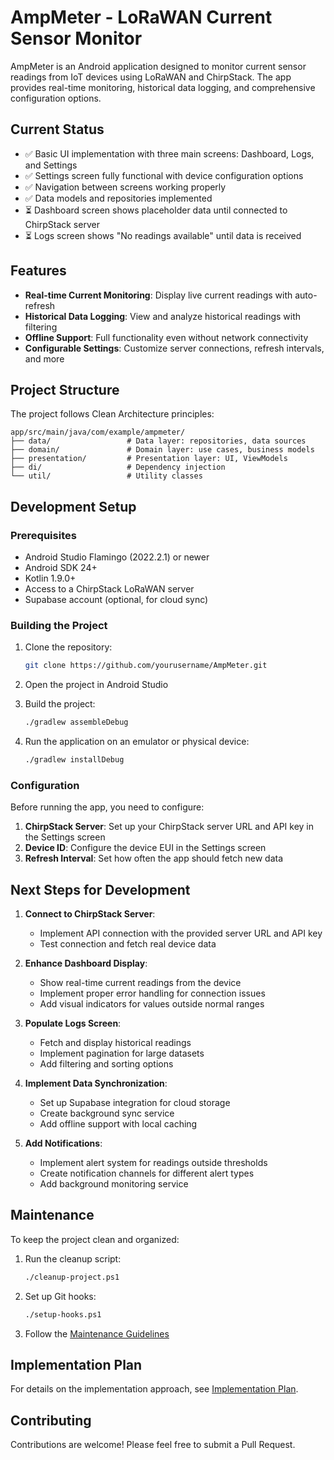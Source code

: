 # AmpMeter - LoRaWAN Current Sensor Monitor



AmpMeter is an Android application designed to monitor current sensor readings from IoT devices using LoRaWAN and ChirpStack. The app provides real-time monitoring, historical data logging, and comprehensive configuration options.

## Current Status

- ✅ Basic UI implementation with three main screens: Dashboard, Logs, and Settings
- ✅ Settings screen fully functional with device configuration options
- ✅ Navigation between screens working properly
- ✅ Data models and repositories implemented
- ⏳ Dashboard screen shows placeholder data until connected to ChirpStack server
- ⏳ Logs screen shows "No readings available" until data is received

## Features

- **Real-time Current Monitoring**: Display live current readings with auto-refresh
- **Historical Data Logging**: View and analyze historical readings with filtering
- **Offline Support**: Full functionality even without network connectivity
- **Configurable Settings**: Customize server connections, refresh intervals, and more

## Project Structure

The project follows Clean Architecture principles:

```
app/src/main/java/com/example/ampmeter/
├── data/                 # Data layer: repositories, data sources
├── domain/               # Domain layer: use cases, business models
├── presentation/         # Presentation layer: UI, ViewModels
├── di/                   # Dependency injection
└── util/                 # Utility classes
```

## Development Setup

### Prerequisites

- Android Studio Flamingo (2022.2.1) or newer
- Android SDK 24+
- Kotlin 1.9.0+
- Access to a ChirpStack LoRaWAN server
- Supabase account (optional, for cloud sync)

### Building the Project

1. Clone the repository:
   ```bash
   git clone https://github.com/yourusername/AmpMeter.git
   ```

2. Open the project in Android Studio

3. Build the project:
   ```bash
   ./gradlew assembleDebug
   ```

4. Run the application on an emulator or physical device:
   ```bash
   ./gradlew installDebug
   ```

### Configuration

Before running the app, you need to configure:

1. **ChirpStack Server**: Set up your ChirpStack server URL and API key in the Settings screen
2. **Device ID**: Configure the device EUI in the Settings screen
3. **Refresh Interval**: Set how often the app should fetch new data

## Next Steps for Development

1. **Connect to ChirpStack Server**:
   - Implement API connection with the provided server URL and API key
   - Test connection and fetch real device data

2. **Enhance Dashboard Display**:
   - Show real-time current readings from the device
   - Implement proper error handling for connection issues
   - Add visual indicators for values outside normal ranges

3. **Populate Logs Screen**:
   - Fetch and display historical readings
   - Implement pagination for large datasets
   - Add filtering and sorting options

4. **Implement Data Synchronization**:
   - Set up Supabase integration for cloud storage
   - Create background sync service
   - Add offline support with local caching

5. **Add Notifications**:
   - Implement alert system for readings outside thresholds
   - Create notification channels for different alert types
   - Add background monitoring service

## Maintenance

To keep the project clean and organized:

1. Run the cleanup script:
   ```bash
   ./cleanup-project.ps1
   ```

2. Set up Git hooks:
   ```bash
   ./setup-hooks.ps1
   ```

3. Follow the [Maintenance Guidelines](AmpMeter/docs/MaintenanceGuidelines.md)

## Implementation Plan

For details on the implementation approach, see [Implementation Plan](AmpMeter/docs/ImplementationPlan.md).

## Contributing

Contributions are welcome! Please feel free to submit a Pull Request. 